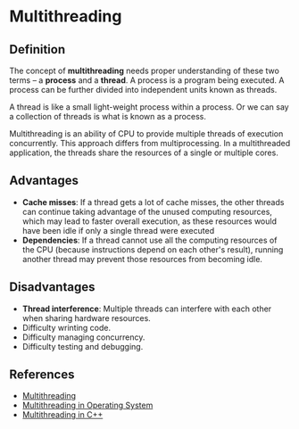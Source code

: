 # Multithreading
## Definition
The concept of **multithreading** needs proper understanding of these two terms – a **process**  and a **thread**. A process is a program being executed. A process can be further divided into independent units known as threads.

A thread is like a small light-weight process within a process. Or we can say a collection of threads is what is known as a process.

Multithreading is an ability of CPU to provide multiple threads of execution concurrently. This approach differs from multiprocessing. In a multithreaded application, the threads share the resources of a single or multiple cores.

## Advantages
 - **Cache misses**: If a thread gets a lot of cache misses, the other threads can continue taking advantage of the unused computing resources, which may lead to faster overall execution, as these resources would have been idle if only a single thread were executed
 - **Dependencies**: If a thread cannot use all the computing resources of the CPU (because instructions depend on each other's result), running another thread may prevent those resources from becoming idle.

## Disadvantages
 - **Thread interference**: Multiple threads can interfere with each other when sharing hardware resources. 
 - Difficulty wrinting code.
 - Difficulty managing concurrency.
 - Difficulty testing and debugging.

## References
 - [Multithreading](https://en.wikipedia.org/wiki/Multithreading_(computer_architecture))
 - [Multithreading in Operating System](https://www.geeksforgeeks.org/multithreading-in-operating-system/)
 - [Multithreading in C++](https://www.geeksforgeeks.org/multithreading-in-cpp/)

